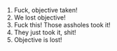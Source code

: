 1. Fuck, objective taken!
2. We lost objective!
3. Fuck this! Those assholes took it!
4. They just took it, shit!
5. Objective is lost!